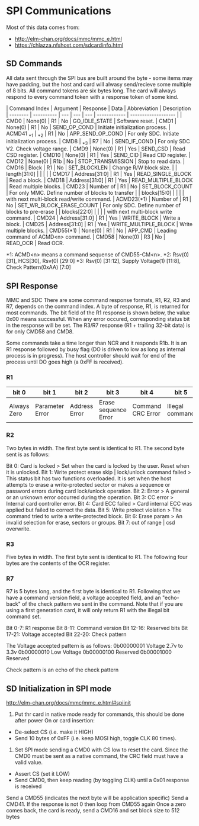 # SPI Communications

Most of this data comes from:

- <http://elm-chan.org/docs/mmc/mmc_e.html>
- <https://chlazza.nfshost.com/sdcardinfo.html>

## SD Commands

All data sent through the SPI bus are built around the byte - some items may have padding, but the host and card will alwasy send/recieve some multiple of 8 bits.
All command tokens are six bytes long. The card will always respond to every command token with a response token of some kind.

| Command Index | Argument | Response | Data | Abbreviation | Description
| -------- | ---------- | --- | --- | --- | ------------ | ------------------- |
| CMD0     | None(0)     | R1 | No | GO_IDLE_STATE             | Software reset.
| CMD1     | None(0)     | R1 | No | SEND_OP_COND             | Initiate initialization process.
| ACMD41 <sub>*1</sub>  | <sub>*2</sub> | R1 | No | APP_SEND_OP_COND         | For only SDC. Initiate initialization process.
| CMD8     | <sub>*3</sub> | R7 | No | SEND_IF_COND             | For only SDC V2. Check voltage range.
| CMD9     | None(0)     | R1 | Yes | SEND_CSD                 | Read CSD register.
| CMD10     | None(0)     | R1 | Yes | SEND_CID                 | Read CID register.
| CMD12     | None(0)     | R1b | No | STOP_TRANSMISSION         | Stop to read data.
| CMD16     | Block         | R1 | No | SET_BLOCKLEN             | Change R/W block size. 
|             | length[31:0] |       |       |                           |
| CMD17     | Address[31:0] | R1 | Yes | READ_SINGLE_BLOCK         | Read a block.
| CMD18     | Address[31:0] | R1 | Yes | READ_MULTIPLE_BLOCK       | Read multiple blocks.
| CMD23     | Number of     | R1 | No | SET_BLOCK_COUNT         | For only MMC. Define number of blocks to transfer
|             | blocks[15:0] |       |       |                           | with next multi-block read/write command.
| ACMD23(*1)  | Number of     | R1 | No | SET_WR_BLOCK_ERASE_COUNT | For only SDC. Define number of blocks to pre-erase
|             | blocks[22:0]  |       |       |                           | with next multi-block write command.
| CMD24     | Address[31:0] | R1 | Yes | WRITE_BLOCK             | Write a block.
| CMD25     | Address[31:0] | R1 | Yes | WRITE_MULTIPLE_BLOCK     | Write multiple blocks.
| CMD55(*1) | None(0)     | R1 | No | APP_CMD                 | Leading command of ACMD\<n> command.
| CMD58     | None(0)     | R3 | No | READ_OCR                 | Read OCR.

*1: ACMD\<n> means a command sequense of CMD55-CM\<n>.
*2: Rsv(0) [31], HCS[30], Rsv(0) [29:0]
*3: Rsv(0) [31:12], Supply Voltage(1) [11:8], Check Pattern(0xAA) [7:0]

## SPI Response

MMC and SDC
There are some command response formats, R1, R2, R3 and R7, depends on the command index. A byte of response, R1, is returned for most commands. The bit field of the R1 response is shown below, the value 0x00 means successful. When any error occured, corresponding status bit in the response will be set. The R3/R7 response (R1 + trailing 32-bit data) is for only CMD58 and CMD8.

Some commands take a time longer than NCR and it responds R1b. It is an R1 response followed by busy flag (DO is driven to low as long as internal process is in progress). The host controller should wait for end of the process until DO goes high (a 0xFF is received).

### R1

| bit 0 | bit 1 | bit 2 | bit 3 | bit 4 | bit 5 | bit 6 | bit 7 |
| --- | --- | --- | --- | --- | --- | --- | --- |
| Always Zero | Parameter Error | Address Error | Erase sequence Error | Command CRC Error | Illegal command | Erase reset | In IDLE state |

### R2

Two bytes in width. The first byte sent is identical to R1. The second byte sent is as follows:

Bit 0: Card is locked > Set when the card is locked by the user. Reset when it is unlocked.
Bit 1: Write protect erase skip | lock/unlock command failed > This status bit has two functions overloaded. It is set when the host attempts to erase a write-protected sector or makes a sequence or password errors during card lock/unlock operation.
Bit 2: Error > A general or an unknown error occurred during the operation.
Bit 3: CC error > Internal card controller error.
Bit 4: Card ECC failed > Card internal ECC was applied but failed to correct the data.
Bit 5: Write protect violation > The command tried to write a write-protected block.
Bit 6: Erase param > An invalid selection for erase, sectors or groups.
Bit 7: out of range | csd overwrite.

### R3

Five bytes in width. The first byte sent is identical to R1. The following four bytes are the contents of the OCR register.

### R7

R7 is 5 bytes long, and the first byte is identical to R1. Following that we have a command version field, a voltage accepted field, and an "echo-back" of the check pattern we sent in the command. Note that if you are using a first generation card, it will only return R1 with the illegal bit command set.

Bit 0-7:   R1 response
Bit 8-11:  Command version
Bit 12-16: Reserved bits
Bit 17-21: Voltage accepted
Bit 22-20: Check pattern

The Voltage accepted pattern is as follows:
0b00000001  Voltage 2.7v to 3.3v
0b00000010  Low Voltage
0b00000100  Reserved
0b00001000  Reserved

Check pattern is an echo of the check pattern

## SD Initialization in SPI mode

<http://elm-chan.org/docs/mmc/mmc_e.html#spiinit>

1. Put thr card in native mode ready for commands, this should be done after
power On or card insertion:

- De-select CS (i.e. make it HIGH)
- Send 10 bytes of 0xFF (i.e. keep MOSI high, toggle CLK 80 times).
  
1. Set SPI mode sending a CMD0 with CS low to reset the card. Since the CMD0 must be sent as a native command, the CRC field must have a valid value.

- Assert CS (set it LOW)
- Send CMD0, then keep reading (by toggling CLK) until a 0x01 response is received

Send a CMD55 (indicates the next byte will be application specific)
Send a CMD41. If the response is not 0 then loop from CMD55 again
Once a zero comes back, the card is ready, send a CMD16 and set block size to 512 bytes
